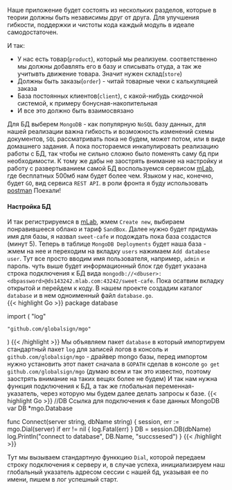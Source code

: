 Наше приложение будет состоять из нескольких разделов, которые в теории должны быть независимы друг от друга.
Для улучшения гибкости, поддержки и чистоты кода каждый модуль в идеале самодостаточен.

И так:

- У нас есть товар(`product`), который мы реализуем. соответственно мы должны добавлять его в базу и списывать отуда, а так же учитывть движение товара. Значит нужен склад(`store`)
- Должны быть заказы(`order`) - читай товарные чеки с калькуляцией заказа
- База постоянных клиентов(`client`), с какой-нибудь скидочной системой, к примеру бонусная-накопительная
- И все это должно быть взаимосвязано

Для БД выберем `MongoDB` - как популярную `NoSQL` базу данных, для нашей реализации важна гибкость и возможность изменений схемы документов, `SQL` рассматривать пока не будем, может потом, или в виде домашнего задания. А пока постораемся инкапулировать реализацию работы с БД, так чтобы не сильно сложно было поменять саму бд при необходимости.
К тому же дабы не заострять внимание на настройку и работу с развертыванием самой БД воспользуемся сервисом [mLab](https://mlab.com/), где бесплатных 500мб нам будет более чем.
Языком у нас, конечно, будет `GO`, вид сервиса `REST API`. в роли фронта я буду использовать [postman](https://www.getpostman.com/)
Поехали!

#### Настройка БД

И так регистрируемся в [mLab](https://mlab.com/), жмем `Create new`, выбираем понравившееся облако и тариф `SandBox`.
Далее нужно будет придумаь имя для базы, я назвал `sweet-cafe` и подождать пока база создастся (минут 5).
Теперь в таблице `MongoDB Deployments` будет наша база - жмем на нее и переходим на вкладку `users` нажимаем `Add databese user`. Тут все просто вводим имя пользователя, например, `admin` и пароль. чуть выше будет информационный блок где будет указана строка подключения к БД вида `mongodb://<dbuser>:<dbpassword>@ds143242.mlab.com:43242/sweet-cafe`. Пока осатвим вкладку открытой и перейдем к коду.
В нашем проекте создадим каталог `database` и в нем одноименный файл `database.go`.  
{{< highlight Go >}}
package database

import (
"log"

    "github.com/globalsign/mgo"

)
{{< /highlight >}}
Мы объявляем пакет `database` в который импортируем стандартный пакет `log` для записей логов в консоль и `github.com/globalsign/mgo` - драйвер mongo базы, перед импортом нужно установить этот пакет сначала в `GOPATH` сделав в консоле `go get github.com/globalsign/mgo` (думаю всем и так это известно, поэтому заострять внимание на таких вещях более не будем)
И так нам нужна функция подключения к БД, а так же глобальная переменная-указатель, через которую мы будем далее делать запросы к базе.
{{< highlight Go >}}
//DB Ссылка для подключения к базе данных MongoDB
var DB \*mgo.Database

func Connect(server string, dbName string) {
session, err := mgo.Dial(server)
if err != nil {
log.Fatal(err)
}
DB = session.DB(dbName)
log.Println("connect to database", DB.Name, "succssesed")
}
{{< /highlight >}}

Тут мы вызываем стандартную функкцию `Dial`, которой передаем строку подключения к серверу и, в случае успеха, инициализируем наш глобальный указатель адресом сессии с нашей бд, указывая ее по имени, пишем в лог успешный старт.
